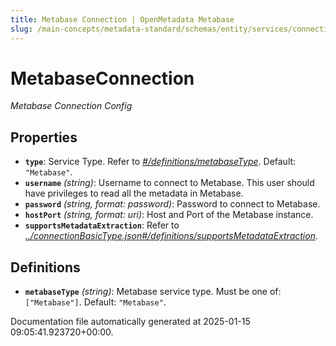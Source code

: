 ```yaml
---
title: Metabase Connection | OpenMetadata Metabase
slug: /main-concepts/metadata-standard/schemas/entity/services/connections/dashboard/metabaseconnection
---
```


# MetabaseConnection

*Metabase Connection Config*

## Properties

- **`type`**: Service Type. Refer to *[#/definitions/metabaseType](#definitions/metabaseType)*. Default: `"Metabase"`.
- **`username`** *(string)*: Username to connect to Metabase. This user should have privileges to read all the metadata in Metabase.
- **`password`** *(string, format: password)*: Password to connect to Metabase.
- **`hostPort`** *(string, format: uri)*: Host and Port of the Metabase instance.
- **`supportsMetadataExtraction`**: Refer to *[../connectionBasicType.json#/definitions/supportsMetadataExtraction](#/connectionBasicType.json#/definitions/supportsMetadataExtraction)*.
## Definitions

- **`metabaseType`** *(string)*: Metabase service type. Must be one of: `["Metabase"]`. Default: `"Metabase"`.


Documentation file automatically generated at 2025-01-15 09:05:41.923720+00:00.
